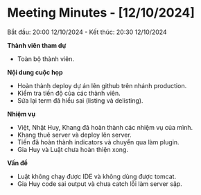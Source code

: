 # **Meeting Minutes - [12/10/2024]**
Bắt đầu: 20:00 12/10/2024 - Kết thúc: 20:30 12/10/2024

**Thành viên tham dự**
- Toàn bộ thành viên.

**Nội dung cuộc họp**
- Hoàn thành deploy dự án lên github trên nhánh production.
- Kiểm tra tiến độ của các thành viên.
- Sửa lại term đã hiểu sai (listing và delisting).

**Nhiệm vụ**
- Việt, Nhật Huy, Khang đã hoàn thành các nhiệm vụ của mình.
- Khang thuê server và deploy lên server.
- Tiến đã hoàn thành indicators và chuyển qua làm plugin.
- Gia Huy và Luật chưa hoàn thiện xong.

**Vấn đề**
- Luật không chạy được IDE và không dùng được tomcat.
- Gia Huy code sai output và chưa catch lỗi làm server sập.
